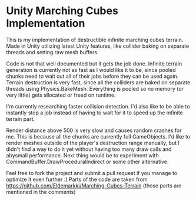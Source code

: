 # Unity Marching Cubes Implementation
This is my implementation of destructible infinite marching cubes terrain. Made in Unity utilizing latest Unity features, like collider baking on separate threads and setting raw mesh buffers.

Code is not that well documented but it gets the job done. Infinite terrain generation is currently not as fast as I would like it to be, since pooled chunks need to wait out all of their jobs before they can be used again. Terrain destruction is very fast, since all the colliders are baked on separate threads using Physics.BakeMesh. Everything is pooled so no memory (or very little) gets allocated or freed on runtime.

I'm currently researching faster collision detection. I'd also like to be able to instantly stop a job instead of having to wait for it to speed up the infinite terrain part.

Render distance above 500 is very slow and causes random crashes for me. This is because all the chunks are currently full GameObjects. I'd like to render meshes outside of the player's destruction range manually, but I didn't find a way to do it yet without having too many draw calls and abysmall performance. Next thing would be to experiment with CommandBuffer.DrawProceduralIndirect or some other alternative.

Feel free to fork the project and submit a pull request if you manage to optimize it even further :)
Parts of the code are taken from https://github.com/Eldemarkki/Marching-Cubes-Terrain (those parts are mentioned in the comments)
